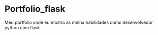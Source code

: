 # Portfolio_flask
Meu portfolio onde eu mostro as minha habilidades como desenvolvedor python com flask
